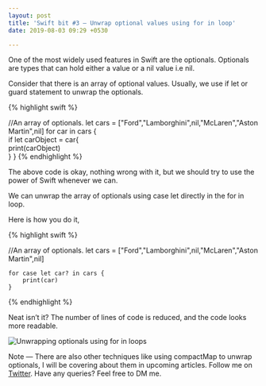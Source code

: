 ```yaml
---
layout: post
title: 'Swift bit #3 — Unwrap optional values using for in loop'
date: 2019-08-03 09:29 +0530

---
```


One of the most widely used features in Swift are the optionals. Optionals are types that can hold either a value or a nil value i.e nil.

Consider that there is an array of optional values. Usually, we use if let or guard statement to unwrap the optionals.


{% highlight swift %}

//An array of optionals.
    let cars = ["Ford","Lamborghini",nil,"McLaren","Aston Martin",nil]
    for car in cars {  
        if let carObject = car{   
             print(carObject)  
         }
    }
{% endhighlight %}

The above code is okay, nothing wrong with it, but we should try to use the power of Swift whenever we can.

We can unwrap the array of optionals using case let directly in the for in loop.

Here is how you do it,

{% highlight swift %}

//An array of optionals.
    let cars = ["Ford","Lamborghini",nil,"McLaren","Aston Martin",nil]

    for case let car? in cars {  
        print(car)
    }
{% endhighlight %}

Neat isn’t it? The number of lines of code is reduced, and the code looks more readable.

![Unwrapping optionals using for in loops](/blog/assets/images/swiftbit03.png)


Note — There are also other techniques like using compactMap to unwrap optionals, I will be covering about them in upcoming articles.
Follow me on [Twitter](https://twitter.com/rizwanasifahmed).
Have any queries? Feel free to DM me.
